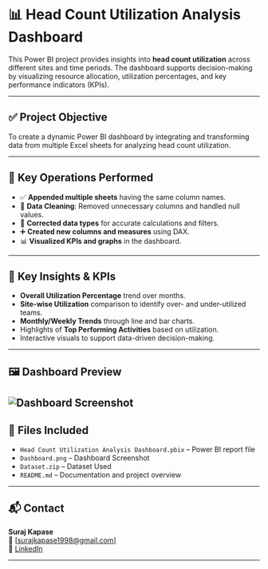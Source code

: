 # 📊 Head Count Utilization Analysis Dashboard

This Power BI project provides insights into **head count utilization** across different sites and time periods. The dashboard supports decision-making by visualizing resource allocation, utilization percentages, and key performance indicators (KPIs).

---

## ✅ Project Objective

To create a dynamic Power BI dashboard by integrating and transforming data from multiple Excel sheets for analyzing head count utilization.

---

## 🔧 Key Operations Performed

- ✅ **Appended multiple sheets** having the same column names.
- 🧹 **Data Cleaning**: Removed unnecessary columns and handled null values.
- 🔁 **Corrected data types** for accurate calculations and filters.
- ➕ **Created new columns and measures** using DAX.
- 📊 **Visualized KPIs and graphs** in the dashboard.

---

## 📌 Key Insights & KPIs

- **Overall Utilization Percentage** trend over months.
- **Site-wise Utilization** comparison to identify over- and under-utilized teams.
- **Monthly/Weekly Trends** through line and bar charts.
- Highlights of **Top Performing Activities** based on utilization.
- Interactive visuals to support data-driven decision-making.

---

## 🖼️ Dashboard Preview

![Dashboard Screenshot](https://onedrive.live.com/?qt=allmyphotos&photosData=%2Fshare%2F8E86003E59D83943%21sad6f5b8796db470f8d5291645a4c9da1%3Fithint%3Dphoto%26e%3DO27K4m%26migratedtospo%3Dtrue&sw=bypassConfig&cid=8E86003E59D83943&id=8E86003E59D83943%21sad6f5b8796db470f8d5291645a4c9da1&redeem=aHR0cHM6Ly8xZHJ2Lm1zL2kvYy84ZTg2MDAzZTU5ZDgzOTQzL0VZZGJiNjNibGc5SGpWS1JaRnBNbmFFQkFWYjkyUmlybkY5cmdjUFR6MDJKc0E%5FZT1PMjdLNG0&v=photos)
---

## 📁 Files Included

- `Head Count Utilization Analysis Dashboard.pbix` – Power BI report file
- `Dashboard.png` – Dashboard Screenshot
- `Dataset.zip` – Dataset Used
- `README.md` – Documentation and project overview

---

## 📬 Contact

**Suraj Kapase**  
📧 [surajkapase1998@gmail.com]  
📎 [LinkedIn](http://www.linkedin.com/in/surajkapase)  

---

